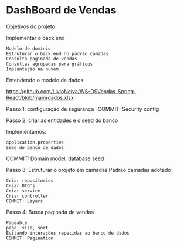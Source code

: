 ﻿# DashBoard de Vendas

Objetivos do projeto

Implementar o back end

    Modelo de domínio
    Estruturar o back end no padrão camadas
    Consulta paginada de vendas
    Consultas agrupadas para gráficos
    Implantação na nuvem

Entendendo o modelo de dados

https://github.com/LivioNeiva/WS-DSVendas-Spring-React/blob/main/dados.xlsx

Passo 1: configuração de segurança
 -COMMIT: Security config

Passo 2: criar as entidades e o seed do banco

 

Implementamos:
	
    application.properties
	Seed do banco de dados

COMMIT: Domain model, database seed

Passo 3: Estruturar o projeto em camadas
Padrão camadas adotado


    Criar repositories
    Criar DTO's
    Criar service
    Criar controller
    COMMIT: Layers

Passo 4: Busca paginada de vendas

    Pageable
    page, size, sort
    Evitando interações repetidas ao banco de dados
    COMMIT: Pagination



